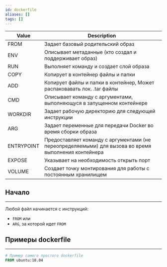 ```yaml
---
id: dockerfile
aliases: []
tags: []
---
```


| Value      | Description                                                                                          |
|------------|------------------------------------------------------------------------------------------------------|
| FROM       | Задает базовый родительский образ                                                                    |
| ENV        | Описывает метаданные (кто создал и поддерживает образ)                                               |
| RUN        | Выполняет команду и создает слой образа                                                              |
| COPY       | Копирует в контейнер файлы и папки                                                                   |
| ADD        | Копирует файлы и папки в контейнер, Может распаковавать лок. .tar файлы                              |
| CMD        | Описывает команду с аргументами, выполняющуся в запущенном контейнере                                |
| WORKDIR    | Задает рабочую директорию для следующей инструкции                                                   |
| ARG        | Задает переменные для передачи Docker во время сборки образа                                         |
| ENTRYPOINT | Предоставляет команду с аргументами (не переопределяемыми) для вызова во время выполнения контейнера |
| EXPOSE     | Указывает на необходимость открыть порт                                                              |
| VOLUME     | Создает точку монтирования для работы с постоянным хранилищем                                        |

## Начало
---
Любой файл начинается с инструкций:
- `FROM`
или
- `ARG`, за которой идет `FROM`


## Примеры dockerfile
---
```dockerfile
# Пример самого простого dockerfile
FROM ubuntu:18.04
```



